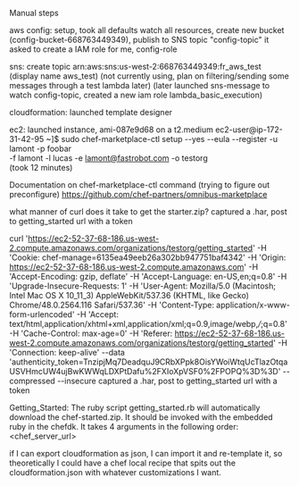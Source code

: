 
Manual steps

aws config: setup, took all defaults
  watch all resources, create new bucket (config-bucket-668763449349), publish to SNS topic "config-topic"
  it asked to create a IAM role for me, config-role

sns: create topic arn:aws:sns:us-west-2:668763449349:fr_aws_test (display name aws_test)
 (not currently using, plan on filtering/sending some messages through a test lambda later)
 (later launched sns-message to watch config-topic, created a new iam role lambda_basic_execution)
 
cloudformation:
  launched template designer
  
ec2:
  launched instance, ami-087e9d68 on a t2.medium
  ec2-user@ip-172-31-42-95 ~]$ sudo chef-marketplace-ctl setup --yes --eula --register -u lamont -p foobar \
    -f lamont -l lucas -e lamont@fastrobot.com -o testorg  
    (took 12 minutes)
    

Documentation on chef-marketplace-ctl command (trying to figure out preconfigure)
https://github.com/chef-partners/omnibus-marketplace

what manner of curl does it take to get the starter.zip?
captured a .har, post to getting_started url with a token

curl 'https://ec2-52-37-68-186.us-west-2.compute.amazonaws.com/organizations/testorg/getting_started' -H 'Cookie: chef-manage=6135ea49eeb26a302bb947751baf4342' -H 'Origin: https://ec2-52-37-68-186.us-west-2.compute.amazonaws.com' -H 'Accept-Encoding: gzip, deflate' -H 'Accept-Language: en-US,en;q=0.8' -H 'Upgrade-Insecure-Requests: 1' -H 'User-Agent: Mozilla/5.0 (Macintosh; Intel Mac OS X 10_11_3) AppleWebKit/537.36 (KHTML, like Gecko) Chrome/48.0.2564.116 Safari/537.36' -H 'Content-Type: application/x-www-form-urlencoded' -H 'Accept: text/html,application/xhtml+xml,application/xml;q=0.9,image/webp,*/*;q=0.8' -H 'Cache-Control: max-age=0' -H 'Referer: https://ec2-52-37-68-186.us-west-2.compute.amazonaws.com/organizations/testorg/getting_started' -H 'Connection: keep-alive' --data 'authenticity_token=TnzipjMq7DeadquJ9CRbXPpk8OisYWoiWtqUcTlazOtqaUSVHmcUW4ujBwKWWqLDXPtDafu%2FXIoXpVSF0%2FPOPQ%3D%3D' --compressed --insecure
captured a .har, post to getting_started url with a token

Getting_Started:
The ruby script getting_started.rb will automatically download the chef-started.zip.  It should be invoked with the embedded ruby in the chefdk.
It takes 4 arguments in the following order: <chef_server_url> <orgname> <username> <password>


if I can export cloudformation as json, I can import it and re-template it, so theoretically I could have a chef local
recipe that spits out the cloudformation.json with whatever customizations I want. 
